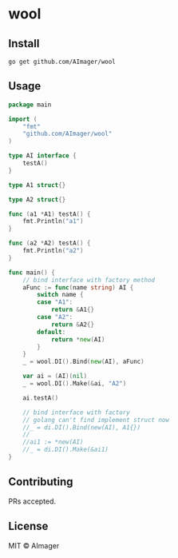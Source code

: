 # wool

<!-- 🇬🇧 English | 🇨🇳 [中文](README_zh.md) -->

## Install

`go get github.com/AImager/wool`

## Usage

```go
package main

import (
	"fmt"
	"github.com/AImager/wool"
)

type AI interface {
	testA()
}

type A1 struct{}

type A2 struct{}

func (a1 *A1) testA() {
	fmt.Println("a1")
}

func (a2 *A2) testA() {
	fmt.Println("a2")
}

func main() {
	// bind interface with factory method
	aFunc := func(name string) AI {
		switch name {
		case "A1":
			return &A1{}
		case "A2":
			return &A2{}
		default:
			return *new(AI)
		}
	}
	_ = wool.DI().Bind(new(AI), aFunc)

	var ai = (AI)(nil)
	_ = wool.DI().Make(&ai, "A2")

	ai.testA()

	// bind interface with factory
	// golang can't find implement struct now
	//_ = di.DI().Bind(new(AI), A1{})
	//
	//ai1 := *new(AI)
	//_ = di.DI().Make(&ai1)
}

```

## Contributing

PRs accepted.

## License

MIT © AImager